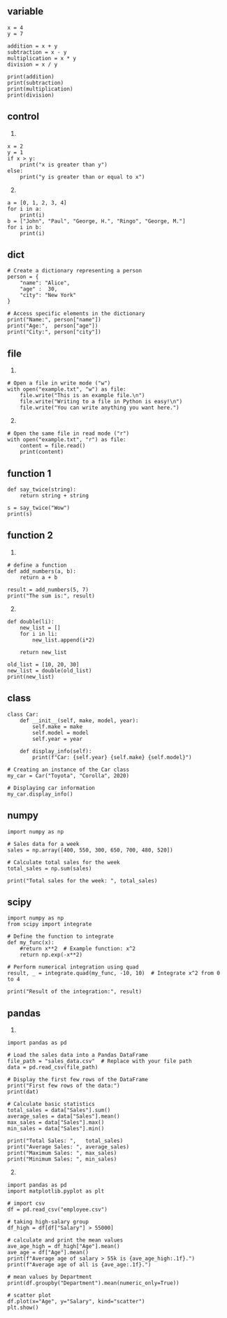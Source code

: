 ## variable
<p id="variable"></p>

```python{cmd}
x = 4
y = 7

addition = x + y
subtraction = x - y
multiplication = x * y
division = x / y

print(addition)
print(subtraction)
print(multiplication)
print(division)
```

## control
<p id="control"></p>

1.
```python{cmd}
x = 2
y = 1
if x > y:
    print("x is greater than y")
else:
    print("y is greater than or equal to x")
```
2.
```python{cmd}
a = [0, 1, 2, 3, 4]
for i in a:
    print(i)
b = ["John", "Paul", "George, H.", "Ringo", "George, M."]
for i in b:
    print(i)
```

## dict
<p id="dict"></p>

```python{cmd}
# Create a dictionary representing a person
person = {
    "name": "Alice",
    "age" :  30,
    "city": "New York"
}

# Access specific elements in the dictionary
print("Name:", person["name"])
print("Age:",  person["age"])
print("City:", person["city"])
```

## file
<p id="file"></p>

1.
```python{cmd}
# Open a file in write mode ("w")
with open("example.txt", "w") as file:
    file.write("This is an example file.\n")
    file.write("Writing to a file in Python is easy!\n")
    file.write("You can write anything you want here.")
```
2.
```python{cmd}
# Open the same file in read mode ("r")
with open("example.txt", "r") as file:
    content = file.read()
    print(content)
```

## function 1
<p id="function1"></p>

```python{cmd}
def say_twice(string):
    return string + string

s = say_twice("Wow")
print(s)
```

## function 2
<p id="function2"></p>

1.
```python{cmd}
# define a function
def add_numbers(a, b):
    return a + b

result = add_numbers(5, 7)
print("The sum is:", result)
```

2.
```python{cmd}
def double(li):
    new_list = []
    for i in li:
        new_list.append(i*2)

    return new_list

old_list = [10, 20, 30]
new_list = double(old_list)
print(new_list)
```

## class
<p id="class"></p>

```python{cmd}
class Car:
    def __init__(self, make, model, year):
        self.make = make
        self.model = model
        self.year = year

    def display_info(self):
        print(f"Car: {self.year} {self.make} {self.model}")

# Creating an instance of the Car class
my_car = Car("Toyota", "Corolla", 2020)

# Displaying car information
my_car.display_info()
```

## numpy
<p id="numpy"></p>

```python{cmd}
import numpy as np

# Sales data for a week
sales = np.array([400, 550, 300, 650, 700, 480, 520])

# Calculate total sales for the week
total_sales = np.sum(sales)

print("Total sales for the week: ", total_sales)
```

## scipy
<p id="scipy"></p>

```python{cmd}
import numpy as np
from scipy import integrate

# Define the function to integrate
def my_func(x):
    #return x**2  # Example function: x^2
    return np.exp(-x**2)

# Perform numerical integration using quad
result, _ = integrate.quad(my_func, -10, 10)  # Integrate x^2 from 0 to 4

print("Result of the integration:", result)
```

## pandas
<p id="pandas1"></p>

1. 
```python{cmd}
import pandas as pd

# Load the sales data into a Pandas DataFrame
file_path = "sales_data.csv"  # Replace with your file path
data = pd.read_csv(file_path)

# Display the first few rows of the DataFrame
print("First few rows of the data:")
print(dat)

# Calculate basic statistics
total_sales = data["Sales"].sum()
average_sales = data["Sales"].mean()
max_sales = data["Sales"].max()
min_sales = data["Sales"].min()

print("Total Sales: ",   total_sales)
print("Average Sales: ", average_sales)
print("Maximum Sales: ", max_sales)
print("Minimum Sales: ", min_sales)
```

<p id="pandas2"></p>

2. 
```python{cmd}
import pandas as pd
import matplotlib.pyplot as plt

# import csv
df = pd.read_csv("employee.csv")

# taking high-salary group
df_high = df[df["Salary"] > 55000]

# calculate and print the mean values
ave_age_high = df_high["Age"].mean()
ave_age = df["Age"].mean()
print(f"Average age of salary > 55k is {ave_age_high:.1f}.")
print(f"Average age of all is {ave_age:.1f}.")

# mean values by Department
print(df.groupby("Department").mean(numeric_only=True))

# scatter plot
df.plot(x="Age", y="Salary", kind="scatter")
plt.show()
```